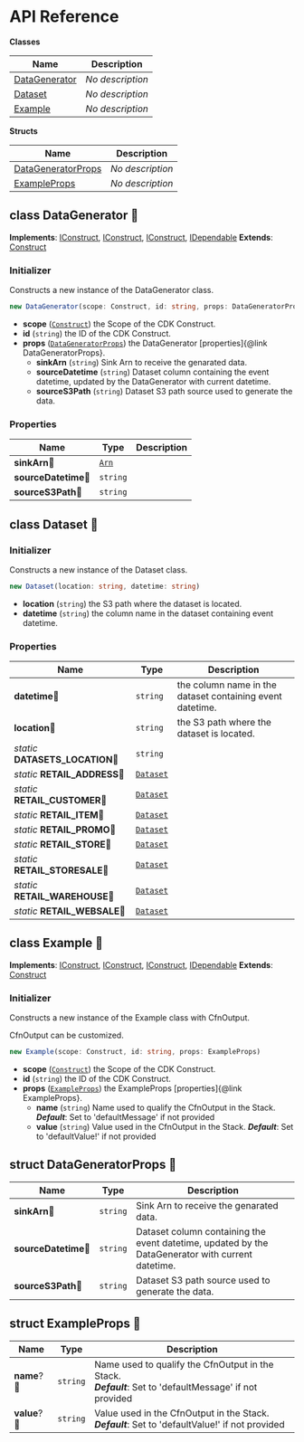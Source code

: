 # API Reference

**Classes**

Name|Description
----|-----------
[DataGenerator](#aws-analytics-reference-architecture-datagenerator)|*No description*
[Dataset](#aws-analytics-reference-architecture-dataset)|*No description*
[Example](#aws-analytics-reference-architecture-example)|*No description*


**Structs**

Name|Description
----|-----------
[DataGeneratorProps](#aws-analytics-reference-architecture-datageneratorprops)|*No description*
[ExampleProps](#aws-analytics-reference-architecture-exampleprops)|*No description*



## class DataGenerator 🔹 <a id="aws-analytics-reference-architecture-datagenerator"></a>



__Implements__: [IConstruct](#constructs-iconstruct), [IConstruct](#aws-cdk-core-iconstruct), [IConstruct](#constructs-iconstruct), [IDependable](#aws-cdk-core-idependable)
__Extends__: [Construct](#aws-cdk-core-construct)

### Initializer


Constructs a new instance of the DataGenerator class.

```ts
new DataGenerator(scope: Construct, id: string, props: DataGeneratorProps)
```

* **scope** (<code>[Construct](#aws-cdk-core-construct)</code>)  the Scope of the CDK Construct.
* **id** (<code>string</code>)  the ID of the CDK Construct.
* **props** (<code>[DataGeneratorProps](#aws-analytics-reference-architecture-datageneratorprops)</code>)  the DataGenerator [properties]{@link DataGeneratorProps}.
  * **sinkArn** (<code>string</code>)  Sink Arn to receive the genarated data. 
  * **sourceDatetime** (<code>string</code>)  Dataset column containing the event datetime, updated by the DataGenerator with current datetime. 
  * **sourceS3Path** (<code>string</code>)  Dataset S3 path source used to generate the data. 



### Properties


Name | Type | Description 
-----|------|-------------
**sinkArn**🔹 | <code>[Arn](#aws-cdk-core-arn)</code> | <span></span>
**sourceDatetime**🔹 | <code>string</code> | <span></span>
**sourceS3Path**🔹 | <code>string</code> | <span></span>



## class Dataset 🔹 <a id="aws-analytics-reference-architecture-dataset"></a>




### Initializer


Constructs a new instance of the Dataset class.

```ts
new Dataset(location: string, datetime: string)
```

* **location** (<code>string</code>)  the S3 path where the dataset is located.
* **datetime** (<code>string</code>)  the column name in the dataset containing event datetime.



### Properties


Name | Type | Description 
-----|------|-------------
**datetime**🔹 | <code>string</code> | the column name in the dataset containing event datetime.
**location**🔹 | <code>string</code> | the S3 path where the dataset is located.
*static* **DATASETS_LOCATION**🔹 | <code>string</code> | <span></span>
*static* **RETAIL_ADDRESS**🔹 | <code>[Dataset](#aws-analytics-reference-architecture-dataset)</code> | <span></span>
*static* **RETAIL_CUSTOMER**🔹 | <code>[Dataset](#aws-analytics-reference-architecture-dataset)</code> | <span></span>
*static* **RETAIL_ITEM**🔹 | <code>[Dataset](#aws-analytics-reference-architecture-dataset)</code> | <span></span>
*static* **RETAIL_PROMO**🔹 | <code>[Dataset](#aws-analytics-reference-architecture-dataset)</code> | <span></span>
*static* **RETAIL_STORE**🔹 | <code>[Dataset](#aws-analytics-reference-architecture-dataset)</code> | <span></span>
*static* **RETAIL_STORESALE**🔹 | <code>[Dataset](#aws-analytics-reference-architecture-dataset)</code> | <span></span>
*static* **RETAIL_WAREHOUSE**🔹 | <code>[Dataset](#aws-analytics-reference-architecture-dataset)</code> | <span></span>
*static* **RETAIL_WEBSALE**🔹 | <code>[Dataset](#aws-analytics-reference-architecture-dataset)</code> | <span></span>



## class Example 🔹 <a id="aws-analytics-reference-architecture-example"></a>



__Implements__: [IConstruct](#constructs-iconstruct), [IConstruct](#aws-cdk-core-iconstruct), [IConstruct](#constructs-iconstruct), [IDependable](#aws-cdk-core-idependable)
__Extends__: [Construct](#aws-cdk-core-construct)

### Initializer


Constructs a new instance of the Example class with CfnOutput.

CfnOutput can be customized.

```ts
new Example(scope: Construct, id: string, props: ExampleProps)
```

* **scope** (<code>[Construct](#aws-cdk-core-construct)</code>)  the Scope of the CDK Construct.
* **id** (<code>string</code>)  the ID of the CDK Construct.
* **props** (<code>[ExampleProps](#aws-analytics-reference-architecture-exampleprops)</code>)  the ExampleProps [properties]{@link ExampleProps}.
  * **name** (<code>string</code>)  Name used to qualify the CfnOutput in the Stack. __*Default*__: Set to 'defaultMessage' if not provided
  * **value** (<code>string</code>)  Value used in the CfnOutput in the Stack. __*Default*__: Set to 'defaultValue!' if not provided




## struct DataGeneratorProps 🔹 <a id="aws-analytics-reference-architecture-datageneratorprops"></a>






Name | Type | Description 
-----|------|-------------
**sinkArn**🔹 | <code>string</code> | Sink Arn to receive the genarated data.
**sourceDatetime**🔹 | <code>string</code> | Dataset column containing the event datetime, updated by the DataGenerator with current datetime.
**sourceS3Path**🔹 | <code>string</code> | Dataset S3 path source used to generate the data.



## struct ExampleProps 🔹 <a id="aws-analytics-reference-architecture-exampleprops"></a>






Name | Type | Description 
-----|------|-------------
**name**?🔹 | <code>string</code> | Name used to qualify the CfnOutput in the Stack.<br/>__*Default*__: Set to 'defaultMessage' if not provided
**value**?🔹 | <code>string</code> | Value used in the CfnOutput in the Stack.<br/>__*Default*__: Set to 'defaultValue!' if not provided



